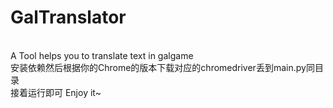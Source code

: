 # GalTranslator
<br>A Tool helps you to translate text in galgame
<br>安装依赖然后根据你的Chrome的版本下载对应的chromedriver丢到main.py同目录
<br>接着运行即可 Enjoy it~
